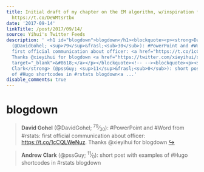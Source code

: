 ```yaml
---
title: Initial draft of my chapter on the EM algorithm, w/inspiration from @deleeuw_jan
  https://t.co/DeWMtsrtbx
date: '2017-09-14'
linkTitle: /post/2017/09/14/
source: Yihui's Twitter Feeds
description: ' <h1 id="blogdown">blogdown</h1><blockquote><p><strong>David Gohel</strong>
  (@DavidGohel; <sup>79</sup>&frasl;<sub>30</sub>): #PowerPoint and #Word from #rstats:
  first official communication about officer: <a href="https://t.co/1cCQLWeNuz" target="_blank">https://t.co/1cCQLWeNuz</a>.
  Thanks @xieyihui for blogdown <a href="https://twitter.com/xieyihui/status/907942350823051264"
  target="_blank">&#8618;</a></p></blockquote><!-- --><blockquote><p><strong>Andrew
  Clark</strong> (@pssGuy; <sup>11</sup>&frasl;<sub>0</sub>): short post with examples
  of #Hugo shortcodes in #rstats blogdown<a ...'
disable_comments: true
---
```

 <h1 id="blogdown">blogdown</h1><blockquote><p><strong>David Gohel</strong> (@DavidGohel; <sup>79</sup>&frasl;<sub>30</sub>): #PowerPoint and #Word from #rstats: first official communication about officer: <a href="https://t.co/1cCQLWeNuz" target="_blank">https://t.co/1cCQLWeNuz</a>. Thanks @xieyihui for blogdown <a href="https://twitter.com/xieyihui/status/907942350823051264" target="_blank">&#8618;</a></p></blockquote><!-- --><blockquote><p><strong>Andrew Clark</strong> (@pssGuy; <sup>11</sup>&frasl;<sub>0</sub>): short post with examples of #Hugo shortcodes in #rstats blogdown<a ...